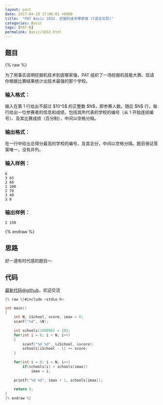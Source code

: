 ```yaml
---
layout: post
date: 2017-04-18 17:06:01 +0800
title:  "PAT Basic 1032. 挖掘机技术哪家强 (C语言实现)"
categories: Basic
tags: [PAT-B]
permalink: Basic/1032.html
---
```


## 题目

{% raw %}<div class="ques-view"><p>为了用事实说明挖掘机技术到底哪家强，PAT 组织了一场挖掘机技能大赛。现请你根据比赛结果统计出技术最强的那个学校。</p>
<h3 id="-">输入格式：</h3>
<p>输入在第 1 行给出不超过 <span>$10^5$</span> 的正整数 <span>$N$</span>，即参赛人数。随后 <span>$N$</span> 行，每行给出一位参赛者的信息和成绩，包括其所代表的学校的编号（从 1 开始连续编号）、及其比赛成绩（百分制），中间以空格分隔。</p>
<h3 id="-">输出格式：</h3>
<p>在一行中给出总得分最高的学校的编号、及其总分，中间以空格分隔。题目保证答案唯一，没有并列。</p>
<h3 id="-">输入样例：</h3>
<pre><code class="lang-in">6
3 65
2 80
1 100
2 70
3 40
3 0
</code></pre>
<h3 id="-">输出样例：</h3>
<pre><code class="lang-out">2 150
</code></pre>
</div>{% endraw %}

## 思路

好一道有时代感的题目～

## 代码

[最新代码@github](https://github.com/OliverLew/PAT/blob/master/PATBasic/1032.c)，欢迎交流
```c
{% raw %}#include <stdio.h>

int main()
{
    int N, iSchool, score, imax = 0;
    scanf("%d", &N);
    
    int schools[100000] = {0};
    for(int i = 0; i < N; i++)
    {
        scanf("%d %d", &iSchool, &score);
        schools[iSchool - 1] += score;
    }
    
    for(int i = 0; i < N; i++) 
        if(schools[i] > schools[imax])
            imax = i;
    
    printf("%d %d", imax + 1, schools[imax]);
    
    return 0;
}
{% endraw %}
```